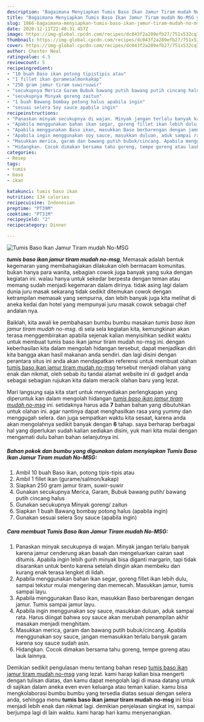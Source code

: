 ```yaml
---
description: "Bagaimana Menyiapkan Tumis Baso Ikan Jamur Tiram mudah No-MSG yang nikmat"
title: "Bagaimana Menyiapkan Tumis Baso Ikan Jamur Tiram mudah No-MSG yang nikmat"
slug: 1866-bagaimana-menyiapkan-tumis-baso-ikan-jamur-tiram-mudah-no-msg-yang-nikmat
date: 2020-12-11T22:40:31.457Z
image: https://img-global.cpcdn.com/recipes/dc043f2a289efb27/751x532cq70/tumis-baso-ikan-jamur-tiram-mudah-no-msg-foto-resep-utama.jpg
thumbnail: https://img-global.cpcdn.com/recipes/dc043f2a289efb27/751x532cq70/tumis-baso-ikan-jamur-tiram-mudah-no-msg-foto-resep-utama.jpg
cover: https://img-global.cpcdn.com/recipes/dc043f2a289efb27/751x532cq70/tumis-baso-ikan-jamur-tiram-mudah-no-msg-foto-resep-utama.jpg
author: Chester Neal
ratingvalue: 4.5
reviewcount: 5
recipeingredient:
- "10 buah Baso ikan potong tipistipis atau"
- "1 fillet ikan guramesalmonkakap"
- "250 gram jamur tiram suwirsuwir"
- "secukupnya Merica Garam Bubuk bawang putih bawang putih cincang halus"
- "secukupnya Minyak goreng zaitun"
- "1 buah Bawang bombay potong halus apabila ingin"
- "sesuai selera Soy sauce apabila ingin"
recipeinstructions:
- "Panaskan minyak secukupnya di wajan. Minyak jangan terlalu banyak karena jamur cenderung akan basah dan mengeluarkan cairan saat ditumis. Apabila ingin lebih gurih minyak bisa diganti margarin, tapi tidak disarankan untuk bento karena setelah dingin akan membeku dan kurang enak terasa lengket di lidah."
- "Apabila menggunakan bahan ikan segar, goreng fillet ikan lebih dulu, sampai tekstur mulai mengering dan memecah. Masukkan jamur, tumis sampai layu."
- "Apabila menggunakan Baso ikan, masukkan Baso berbarengan dengan jamur. Tumis sampai jamur layu."
- "Apabila ingin menggunakan soy sauce, masukkan duluan, aduk sampai rata. Harus diingat bahwa soy sauce akan merubah penampilan akhir masakan menjadi menghitam."
- "Masukkan merica, garam dan bawang putih bubuk/cincang. Apabila menggunakan soy sauce, jangan memasukkan terlalu banyak garam karena soy sauce sudah asin."
- "Hidangkan. Cocok dimakan bersama tahu goreng, tempe goreng atau lauk lainnya."
categories:
- Resep
tags:
- tumis
- baso
- ikan

katakunci: tumis baso ikan 
nutrition: 134 calories
recipecuisine: Indonesian
preptime: "PT39M"
cooktime: "PT31M"
recipeyield: "2"
recipecategory: Dinner

---
```



![Tumis Baso Ikan Jamur Tiram mudah No-MSG](https://img-global.cpcdn.com/recipes/dc043f2a289efb27/751x532cq70/tumis-baso-ikan-jamur-tiram-mudah-no-msg-foto-resep-utama.jpg)

<b><i>tumis baso ikan jamur tiram mudah no-msg</i></b>, Memasak adalah bentuk kegemaran yang membahagiakan dilakukan oleh bermacam komunitas. bukan hanya para wanita, sebagian cowok juga banyak yang suka dengan kegiatan ini. walau hanya untuk sekedar berpesta dengan teman atau memang sudah menjadi kegemaran dalam dirinya. tidak asing lagi dalam dunia juru masak sekarang tidak sedikit ditemukan cowok dengan ketrampilan memasak yang sempurna, dan lebih banyak juga kita melihat di aneka kedai dan hotel yang mempunyai juru masak cowok sebagai chef andalan nya.



Baiklah, kita awali ke pembahasan bumbu bumbu masakan <i>tumis baso ikan jamur tiram mudah no-msg</i>. di sela sela kegiatan kita, kemungkinan akan terasa menggembirakan apabila sejenak kalian menyisihkan sedikit waktu untuk membuat tumis baso ikan jamur tiram mudah no-msg ini. dengan keberhasilan kita dalam mengolah hidangan tersebut, dapat menjadikan diri kita bangga akan hasil makanan anda sendiri. dan lagi disini dengan perantara situs ini anda akan mendapatkan referensi untuk membuat olahan <u>tumis baso ikan jamur tiram mudah no-msg</u> tersebut menjadi olahan yang enak dan nikmat, oleh sebab itu tandai alamat website ini di gadget anda sebagai sebagian rujukan kita dalam meracik olahan baru yang lezat.


Mari langsung saja kita start untuk menyediakan perlengkapan yang diperuntuk kan dalam mengolah hidangan <u><i>tumis baso ikan jamur tiram mudah no-msg</i></u> ini. setidaknya harus ada <b>7</b> bahan bahan yang dibutuhkan untuk olahan ini. agar nantinya dapat menghasilkan rasa yang yummy dan menggugah selera. dan juga sempatkan waktu kita sesaat, karena anda akan mengolahnya sedikit banyak dengan <b>6</b> tahap. saya berharap berbagai hal yang diperlukan sudah kalian sediakan disini, yuk mari kita mulai dengan mengamati dulu bahan bahan selanjutnya ini.

<!--inarticleads1-->

##### Bahan pokok dan bumbu yang digunakan dalam menyiapkan Tumis Baso Ikan Jamur Tiram mudah No-MSG:

1. Ambil 10 buah Baso ikan, potong tipis-tipis atau
1. Ambil 1 fillet ikan (gurame/salmon/kakap)
1. Siapkan 250 gram jamur tiram, suwir-suwir
1. Gunakan secukupnya Merica, Garam, Bubuk bawang putih/ bawang putih cincang halus
1. Gunakan secukupnya Minyak goreng/ zaitun
1. Siapkan 1 buah Bawang bombay potong halus (apabila ingin)
1. Gunakan sesuai selera Soy sauce (apabila ingin)




<!--inarticleads2-->

##### Cara membuat Tumis Baso Ikan Jamur Tiram mudah No-MSG:

1. Panaskan minyak secukupnya di wajan. Minyak jangan terlalu banyak karena jamur cenderung akan basah dan mengeluarkan cairan saat ditumis. Apabila ingin lebih gurih minyak bisa diganti margarin, tapi tidak disarankan untuk bento karena setelah dingin akan membeku dan kurang enak terasa lengket di lidah.
1. Apabila menggunakan bahan ikan segar, goreng fillet ikan lebih dulu, sampai tekstur mulai mengering dan memecah. Masukkan jamur, tumis sampai layu.
1. Apabila menggunakan Baso ikan, masukkan Baso berbarengan dengan jamur. Tumis sampai jamur layu.
1. Apabila ingin menggunakan soy sauce, masukkan duluan, aduk sampai rata. Harus diingat bahwa soy sauce akan merubah penampilan akhir masakan menjadi menghitam.
1. Masukkan merica, garam dan bawang putih bubuk/cincang. Apabila menggunakan soy sauce, jangan memasukkan terlalu banyak garam karena soy sauce sudah asin.
1. Hidangkan. Cocok dimakan bersama tahu goreng, tempe goreng atau lauk lainnya.




Demikian sedikit pengulasan menu tentang bahan resep <u>tumis baso ikan jamur tiram mudah no-msg</u> yang lezat. kami harap kalian bisa mengerti dengan tulisan diatas, dan kamu dapat mengolah lagi di masa datang untuk di sajikan dalam aneka even even keluarga atau teman kalian. kamu bisa mengkolaborasi bumbu bumbu yang tersedia diatas sesuai dengan selera anda, sehingga menu <b>tumis baso ikan jamur tiram mudah no-msg</b> ini bisa menjadi lebih enak dan nikmat lagi. demikian penjelasan singkat ini, sampai berjumpa lagi di lain waktu. kami harap hari kamu menyenangkan.
